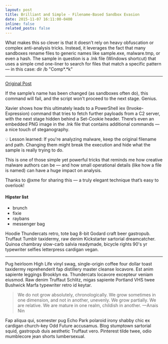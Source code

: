```yaml
---
layout: post
title: Brilliant and Simple - Filename-Based Sandbox Evasion
date: 2015-11-07 16:11:00-0400
inline: false
related_posts: false
---
```


What makes this so clever is that it doesn’t rely on heavy obfuscation or complex anti-analysis tricks. Instead, it leverages the fact that many sandboxes rename files to generic names like sample.exe, malware.tmp, or even a hash. The sample in question is a .lnk file (Windows shortcut) that uses a simple cmd one-liner to search for files that match a specific pattern — in this case: dir /b "Comp*.*k"

---

[Original Post](https://isc.sans.edu/diary/28708)


If the sample’s name has been changed (as sandboxes often do), this command will fail, and the script won't proceed to the next stage. Genius.

Xavier shows how this ultimately leads to a PowerShell iex (Invoke-Expression) command that tries to fetch further payloads from a C2 server, with the next stage hidden behind a Set-Cookie header. There’s even an embedded PNG image in the .lnk file that contains additional commands — a nice touch of steganography.

💡 Lesson learned: If you're analyzing malware, keep the original filename and path. Changing them might break the execution and hide what the sample is really trying to do.

This is one of those simple yet powerful tricks that reminds me how creative malware authors can be — and how small operational details (like how a file is named) can have a huge impact on analysis.

Thanks to @xme for sharing this — a truly elegant technique that’s easy to overlook!

#### Hipster list

<ul>
    <li>brunch</li>
    <li>fixie</li>
    <li>raybans</li>
    <li>messenger bag</li>
</ul>

Hoodie Thundercats retro, tote bag 8-bit Godard craft beer gastropub. Truffaut Tumblr taxidermy, raw denim Kickstarter sartorial dreamcatcher. Quinoa chambray slow-carb salvia readymade, bicycle rights 90's yr typewriter selfies letterpress cardigan vegan.

---

Pug heirloom High Life vinyl swag, single-origin coffee four dollar toast taxidermy reprehenderit fap distillery master cleanse locavore. Est anim sapiente leggings Brooklyn ea. Thundercats locavore excepteur veniam eiusmod. Raw denim Truffaut Schlitz, migas sapiente Portland VHS twee Bushwick Marfa typewriter retro id keytar.

> We do not grow absolutely, chronologically. We grow sometimes in one dimension, and not in another, unevenly. We grow partially. We are relative. We are mature in one realm, childish in another.
> —Anais Nin

Fap aliqua qui, scenester pug Echo Park polaroid irony shabby chic ex cardigan church-key Odd Future accusamus. Blog stumptown sartorial squid, gastropub duis aesthetic Truffaut vero. Pinterest tilde twee, odio mumblecore jean shorts lumbersexual.